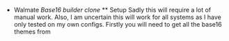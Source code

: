 * Walmate
  *Base16 builder clone*
** Setup
    Sadly this will require a lot of manual work. Also, I am uncertain this will
  work for all systems as I have only tested on my own configs.
  Firstly you will need to get all the base16 themes from 
